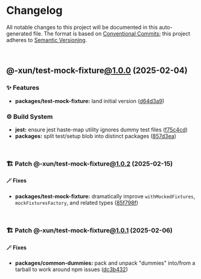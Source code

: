 # Changelog

All notable changes to this project will be documented in this auto-generated
file. The format is based on [Conventional Commits][1];
this project adheres to [Semantic Versioning][2].

<br />

## @-xun/test-mock-fixture[@1.0.0][3] (2025-02-04)

### ✨ Features

- **packages/test-mock-fixture:** land initial version ([d64d3a9][4])

### ⚙️ Build System

- **jest:** ensure jest haste-map utility ignores dummy test files ([f75c4cd][5])
- **packages:** split test/setup blob into distinct packages ([857d3ea][6])

<br />

### 🏗️ Patch @-xun/test-mock-fixture[@1.0.2][7] (2025-02-15)

#### 🪄 Fixes

- **packages/test-mock-fixture:** dramatically improve `withMockedFixtures`, `mockFixturesFactory`, and related types ([85f798f][8])

<br />

### 🏗️ Patch @-xun/test-mock-fixture[@1.0.1][9] (2025-02-06)

#### 🪄 Fixes

- **packages/common-dummies:** pack and unpack "dummies" into/from a tarball to work around npm issues ([dc3b432][10])

[1]: https://conventionalcommits.org
[2]: https://semver.org
[3]: https://github.com/Xunnamius/test-utils/compare/857d3eac80084608a88cbc27476cbe23e155ce7d...@-xun/test-mock-fixture@1.0.0
[4]: https://github.com/Xunnamius/test-utils/commit/d64d3a91f6d333efbf59693698a240e71ceb6ef3
[5]: https://github.com/Xunnamius/test-utils/commit/f75c4cd929f5d1720d466436ad2ee5c68cced170
[6]: https://github.com/Xunnamius/test-utils/commit/857d3eac80084608a88cbc27476cbe23e155ce7d
[7]: https://github.com/Xunnamius/test-utils/compare/@-xun/test-mock-fixture@1.0.1...@-xun/test-mock-fixture@1.0.2
[8]: https://github.com/Xunnamius/test-utils/commit/85f798f7d3d6f2f09ac0e84b754a6d384e8337f1
[9]: https://github.com/Xunnamius/test-utils/compare/@-xun/test-mock-fixture@1.0.0...@-xun/test-mock-fixture@1.0.1
[10]: https://github.com/Xunnamius/test-utils/commit/dc3b432f6d15898a8396cf56c73f03cafcecb7a9
